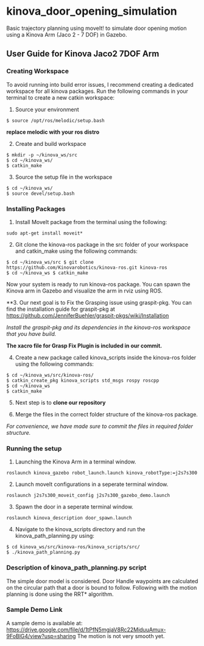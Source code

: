 # kinova_door_opening_simulation
Basic trajectory planning using moveIt! to simulate door opening motion using a Kinova Arm (Jaco 2 - 7 DOF) in Gazebo.

## User Guide for Kinova Jaco2 7DOF Arm 

### Creating Workspace 

To avoid running into build error issues, I recommend creating a dedicated workspace for all kinova packages. Run the following commands in your terminal to create a new catkin workspace: 
  1. Source your environment 
  ```
  $ source /opt/ros/melodic/setup.bash 
  ```

  **replace melodic with your ros distro**

  2. Create and build workspace 
  ```
  $ mkdir -p ~/kinova_ws/src 
  $ cd ~/kinova_ws/ 
  $ catkin_make 
  ```
  3. Source the setup file in the workspace 
  ```
  $ cd ~/kinova_ws/ 
  $ source devel/setup.bash 
  ```
### Installing Packages 

  1. Install MoveIt package from the terminal using the following: 
  ```
  sudo apt-get install moveit* 
  ```
  2. Git clone the kinova-ros package in the src folder of your workspace and 
  catkin_make using the following commands: 
  ```
  $ cd ~/kinova_ws/src $ git clone https://github.com/Kinovarobotics/kinova-ros.git kinova-ros 
  $ cd ~/kinova_ws $ catkin_make 
  ```
  
  Now your system is ready to run kinova-ros package. You can spawn the Kinova arm in Gazebo and visualize the arm in rviz using ROS. 
  
  **3. Our next goal is to Fix the Grasping issue using graspit-pkg. You can find the installation guide for graspit-pkg at https://github.com/JenniferBuehler/graspit-pkgs/wiki/Installation 
  
  *Install the graspit-pkg and its dependencies in the kinova-ros workspace that you have build.*
  
  **The xacro file for Grasp Fix Plugin is included in our commit.**
  
  4. Create a new package called kinova_scripts inside the kinova-ros folder using the following commands: 
  ```
  $ cd ~/kinova_ws/src/kinova-ros/ 
  $ catkin_create_pkg kinova_scripts std_msgs rospy roscpp 
  $ cd ~/kinova_ws 
  $ catkin_make 
  ```
  
  5. Next step is to **clone our repository** 
  
  6. Merge the files in the correct folder structure of the kinova-ros package.
  
  *For convenience, we have made sure to commit the files in required folder structure.*
 
### Running the setup
  
  1. Launching the Kinova Arm in a terminal window.
  ```
  roslaunch kinova_gazebo robot_launch.launch kinova_robotType:=j2s7s300
  ```
  2. Launch moveIt configurations in a seperate terminal window.
  ```
  roslaunch j2s7s300_moveit_config j2s7s300_gazebo_demo.launch
  ```
  3. Spawn the door in a seperate terminal window.
  ```
  roslaunch kinova_description door_spawn.launch
  ```
  4. Navigate to the kinova_scripts directory and run the kinova_path_planning.py using: 
  ```
  $ cd kinova_ws/src/kinova-ros/kinova_scripts/src/ 
  $ ./kinova_path_planning.py
  ```

### Description of kinova_path_planning.py script

The simple door model is considered. Door Handle waypoints are calculated on the circular path that a door is bound to follow. 
Following with the motion planning is done using the RRT*  algorithm.

### Sample Demo Link

A sample demo is available at: https://drive.google.com/file/d/1tPfN5mgjaV8Rc22MiduuAmux-9FoBlG4/view?usp=sharing The motion is not very smooth yet.
